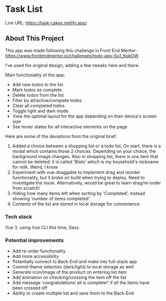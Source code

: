 # Task List
Live URL: https://task-cakes.netlify.app/

## About This Project
This app was made following this challenge in Front End Mentor: https://www.frontendmentor.io/challenges/todo-app-Su1_KokOW

I've used the original design, adding a few tweaks here and there.

Main functionality of the app:

- Add new todos to the list
- Mark todos as complete
- Delete todos from the list
- Filter by all/active/complete todos
- Clear all completed todos
- Toggle light and dark mode
- View the optimal layout for the app depending on their device's screen size
- See hover states for all interactive elements on the page

Here are some of the deviations from the original brief:

1. Added a choice between a shopping list or a todo list. On start, there is a modal which contains those 2 choices. Depending on your choice, the background image changes. Also in shopping list, there is one item that cannot be deleted: it is called 'Bisto' which is my household's nickname for milk. Weird, I know.
2. Experiment with vue-draggable to implement drag and reorder functionality, but it broke on build when trying to deploy. Need to investigate the issue. Alternatively, would be great to learn drag/re-order from scratch!
3. Hiding how many items left when sorting by 'Completed', instead showing 'number of items completed'.
4. Contents of the list are stored in local storage for convenience.

### Tech stack
Vue 3, using Vue CLI this time, Sass.

### Potential improvements
- Add re-order functionality
- Add more accessibility
- Potentially connect to Back-End and make into full-stack app
- Commit theme selection (dark/light) to local storage as well
- Generate icon/image of the product on entering list item
- Add animation on checking/crossing the item off the list
- Add message 'congratulations! all is complete!' if all the items have been crossed off
- Ability to create multiple list and save them to the Back-End


